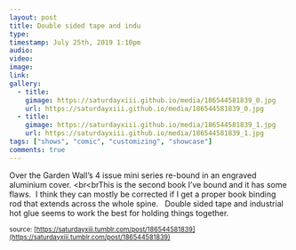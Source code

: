 ```yaml
---
layout: post
title: Double sided tape and indu
type: 
timestamp: July 25th, 2019 1:10pm
audio: 
video: 
image: 
link: 
gallery:
  - title: 
    gimage: https://saturdayxiii.github.io/media/186544581839_0.jpg
    url: https://saturdayxiii.github.io/media/186544581839_0.jpg
  - title: 
    gimage: https://saturdayxiii.github.io/media/186544581839_1.jpg
    url: https://saturdayxiii.github.io/media/186544581839_1.jpg
tags: ["shows", "comic", "customizing", "showcase"]
comments: true
---
```


         
Over the Garden Wall’s 4 issue mini series re-bound in an engraved aluminium cover.
<br<brThis is the second book I’ve bound and it has some flaws.  I think they can mostly be corrected if I get a proper book binding rod that extends across the whole spine.  
Double sided tape and industrial hot glue seems to work the best for holding things together.
 
  
<small>source: [https://saturdayxiii.tumblr.com/post/186544581839](https://saturdayxiii.tumblr.com/post/186544581839)</small>